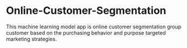 # Online-Customer-Segmentation
This machine learning model app is online customer segmentation group customer based on the purchasing behavior and purpose targeted marketing strategies.
